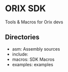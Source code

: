 # ORIX SDK
Tools & Macros for Orix devs

## Directories
- asm: Assembly sources
- include:
- macros: SDK Macros
- examples: examples
